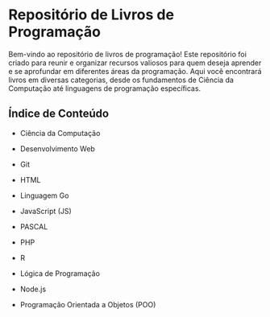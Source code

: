 # Repositório de Livros de Programação

Bem-vindo ao repositório de livros de programação! Este repositório foi criado para reunir e organizar recursos valiosos para quem deseja aprender e se aprofundar em diferentes áreas da programação. Aqui você encontrará livros em diversas categorias, desde os fundamentos de Ciência da Computação até linguagens de programação específicas.

## Índice de Conteúdo

- Ciência da Computação

- Desenvolvimento Web

- Git

- HTML

- Linguagem Go

- JavaScript (JS)

- PASCAL

- PHP

- R

- Lógica de Programação

- Node.js

- Programação Orientada a Objetos (POO)